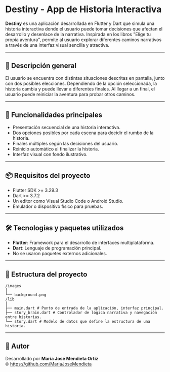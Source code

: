 # Destiny - App de Historia Interactiva

**Destiny** es una aplicación desarrollada en Flutter y Dart que simula una historia interactiva donde el usuario puede tomar decisiones que afectan el desarrollo y desenlace de la narrativa. Inspirada en los libros "Elige tu propia aventura", permite al usuario explorar diferentes caminos narrativos a través de una interfaz visual sencilla y atractiva.

---

## 🧠 Descripción general

El usuario se encuentra con distintas situaciones descritas en pantalla, junto con dos posibles elecciones. Dependiendo de la opción seleccionada, la historia cambia y puede llevar a diferentes finales. Al llegar a un final, el usuario puede reiniciar la aventura para probar otros caminos.

---

## 🚀 Funcionalidades principales

- Presentación secuencial de una historia interactiva.
- Dos opciones posibles por cada escena para decidir el rumbo de la historia.
- Finales múltiples según las decisiones del usuario.
- Reinicio automático al finalizar la historia.
- Interfaz visual con fondo ilustrativo.

---

## 📦 Requisitos del proyecto

- Flutter SDK >= 3.29.3
- Dart >= 3.7.2
- Un editor como Visual Studio Code o Android Studio.
- Emulador o dispositivo físico para pruebas.

---

## 🛠️ Tecnologías y paquetes utilizados

- **Flutter**: Framework para el desarrollo de interfaces multiplataforma.
- **Dart**: Lenguaje de programación principal.
- No se usaron paquetes externos adicionales.

---

## 📁 Estructura del proyecto
```
/images
│
└── background.png
/lib
│
├── main.dart # Punto de entrada de la aplicación, interfaz principal.
├── story_brain.dart # Controlador de lógica narrativa y navegación entre historias.
└── story.dart # Modelo de datos que define la estructura de una historia.
```
---

## 👤 Autor

Desarrollado por **María José Mendieta Ortiz**   
🌐 https://github.com/MariaJoseMendieta
